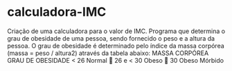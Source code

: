# calculadora-IMC
Criação de uma calculadora para o valor de IMC.
Programa que determina o grau de obesidade de uma pessoa, sendo fornecido o peso e a altura da pessoa. 
O grau de obesidade é determinado pelo índice da massa corpórea (massa = peso / altura2) através da tabela abaixo: MASSA CORPÓREA GRAU DE OBESIDADE < 26 Normal  26 e < 30 Obeso  30 Obeso Mórbido
